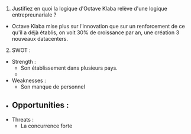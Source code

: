 1. Justifiez en quoi la logique d'Octave Klaba relève d'une logique entrepreunariale ?
- Octave Klaba mise plus sur l'innovation que sur un renforcement de ce qu'il a déjà établis, on voit 30% de croissance par an, une création 3 nouveaux datacenters.

2. SWOT :
- Strength :
	- Son établissement dans plusieurs pays.
	- 
- Weaknesses :
	- Son manque de personnel
- Opportunities :
	- 
- Threats :
	- La concurrence forte